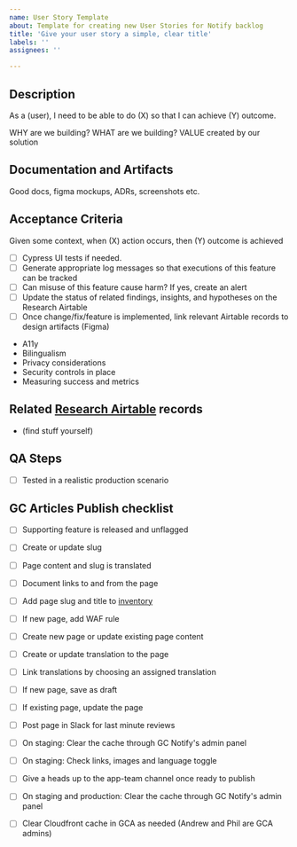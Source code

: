 ```yaml
---
name: User Story Template
about: Template for creating new User Stories for Notify backlog
title: 'Give your user story a simple, clear title'
labels: ''
assignees: ''

---
```

## Description
As a (user), I need to be able to do (X) so that I can achieve (Y) outcome. 

WHY are we building?
WHAT are we building?
VALUE created by our solution

## Documentation and Artifacts
Good docs, figma mockups, ADRs, screenshots etc.

## Acceptance Criteria
Given some context, when (X) action occurs, then (Y) outcome is achieved 

- [ ] Cypress UI tests if needed.
- [ ] Generate appropriate log messages so that executions of this feature can be tracked
- [ ] Can misuse of this feature cause harm? If yes, create an alert
- [ ] Update the status of related findings, insights, and hypotheses on the Research Airtable
- [ ] Once change/fix/feature is implemented, link relevant Airtable records to design artifacts (Figma)

* A11y
* Bilingualism
* Privacy considerations
* Security controls in place
* Measuring success and metrics

## Related [Research Airtable](https://airtable.com/appWwAmHwDLtpIyko/tbl38n7ofWYBuezFc/viwQUX3tUxbMxYS7C?blocks=hide) records
- (find stuff yourself)

## QA Steps
- [ ] Tested in a realistic production scenario

## GC Articles Publish checklist
- [ ]  Supporting feature is released and unflagged
- [ ]  Create or update slug
- [ ]  Page content and slug is translated
- [ ]  Document links to and from the page
- [ ]  Add page slug and title to [inventory](https://docs.google.com/document/d/1N6B4fSwoM40m-pDLI70BvLfL7O0n04ndyAXYaIwNbNw/edit)
- [ ]  If new page, add WAF rule
- [ ]  Create new page or update existing page content
- [ ]  Create or update translation to the page
- [ ]  Link translations by choosing an assigned translation
- [ ]  If new page, save as draft
- [ ]  If existing page, update the page
- [ ]  Post page in Slack for last minute reviews
- [ ]  On staging: Clear the cache through GC Notify's admin panel
- [ ]  On staging: Check links, images and language toggle
- [ ]  Give a heads up to the app-team channel once ready to publish
- [ ]  On staging and production: Clear the cache through GC Notify's admin panel
- [ ]  Clear Cloudfront cache in GCA as needed (Andrew and Phil are GCA admins)

